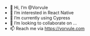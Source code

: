 - 👋 Hi, I’m @Vorvule
- 👀 I’m interested in React Native
- 🌱 I’m currently using Cypress
- 💞️ I’m looking to collaborate on ...
- 📫 Reach me via https://vorvule.com

<!---
Vorvule/Vorvule is a ✨ special ✨ repository because its `README.md` (this file) appears on your GitHub profile.
You can click the Preview link to take a look at your changes.
--->
